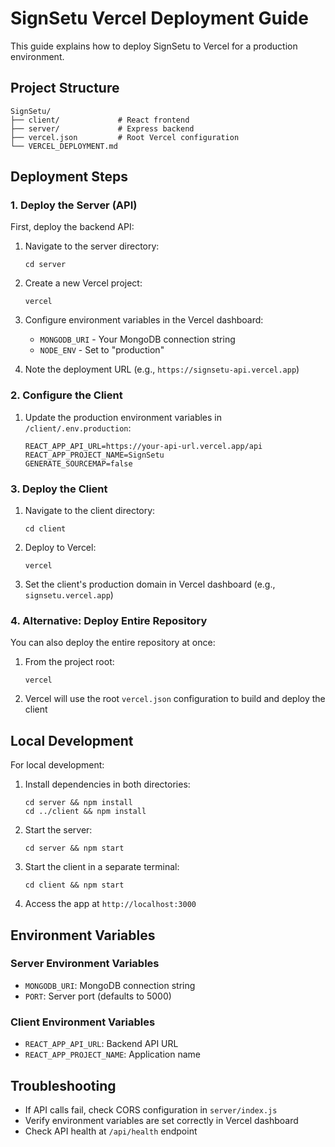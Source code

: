 # SignSetu Vercel Deployment Guide

This guide explains how to deploy SignSetu to Vercel for a production environment.

## Project Structure

```
SignSetu/
├── client/             # React frontend
├── server/             # Express backend
├── vercel.json         # Root Vercel configuration
└── VERCEL_DEPLOYMENT.md
```

## Deployment Steps

### 1. Deploy the Server (API)

First, deploy the backend API:

1. Navigate to the server directory:
   ```
   cd server
   ```

2. Create a new Vercel project:
   ```
   vercel
   ```

3. Configure environment variables in the Vercel dashboard:
   - `MONGODB_URI` - Your MongoDB connection string
   - `NODE_ENV` - Set to "production"

4. Note the deployment URL (e.g., `https://signsetu-api.vercel.app`)

### 2. Configure the Client

1. Update the production environment variables in `/client/.env.production`:
   ```
   REACT_APP_API_URL=https://your-api-url.vercel.app/api
   REACT_APP_PROJECT_NAME=SignSetu
   GENERATE_SOURCEMAP=false
   ```

### 3. Deploy the Client

1. Navigate to the client directory:
   ```
   cd client
   ```

2. Deploy to Vercel:
   ```
   vercel
   ```

3. Set the client's production domain in Vercel dashboard (e.g., `signsetu.vercel.app`)

### 4. Alternative: Deploy Entire Repository

You can also deploy the entire repository at once:

1. From the project root:
   ```
   vercel
   ```

2. Vercel will use the root `vercel.json` configuration to build and deploy the client

## Local Development

For local development:

1. Install dependencies in both directories:
   ```
   cd server && npm install
   cd ../client && npm install
   ```

2. Start the server:
   ```
   cd server && npm start
   ```

3. Start the client in a separate terminal:
   ```
   cd client && npm start
   ```

4. Access the app at `http://localhost:3000`

## Environment Variables

### Server Environment Variables
- `MONGODB_URI`: MongoDB connection string
- `PORT`: Server port (defaults to 5000)

### Client Environment Variables
- `REACT_APP_API_URL`: Backend API URL
- `REACT_APP_PROJECT_NAME`: Application name

## Troubleshooting

- If API calls fail, check CORS configuration in `server/index.js`
- Verify environment variables are set correctly in Vercel dashboard
- Check API health at `/api/health` endpoint
